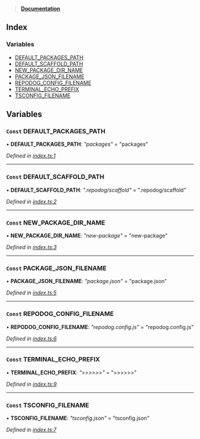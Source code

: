 > **[Documentation](README.md)**

## Index

### Variables

* [DEFAULT_PACKAGES_PATH](README.md#const-default_packages_path)
* [DEFAULT_SCAFFOLD_PATH](README.md#const-default_scaffold_path)
* [NEW_PACKAGE_DIR_NAME](README.md#const-new_package_dir_name)
* [PACKAGE_JSON_FILENAME](README.md#const-package_json_filename)
* [REPODOG_CONFIG_FILENAME](README.md#const-repodog_config_filename)
* [TERMINAL_ECHO_PREFIX](README.md#const-terminal_echo_prefix)
* [TSCONFIG_FILENAME](README.md#const-tsconfig_filename)

## Variables

### `Const` DEFAULT_PACKAGES_PATH

• **DEFAULT_PACKAGES_PATH**: *"packages"* = "packages"

*Defined in [index.ts:1](https://github.com/dylanaubrey/repodog/blob/e26cf87/packages/constants/src/index.ts#L1)*

___

### `Const` DEFAULT_SCAFFOLD_PATH

• **DEFAULT_SCAFFOLD_PATH**: *".repodog/scaffold"* = ".repodog/scaffold"

*Defined in [index.ts:2](https://github.com/dylanaubrey/repodog/blob/e26cf87/packages/constants/src/index.ts#L2)*

___

### `Const` NEW_PACKAGE_DIR_NAME

• **NEW_PACKAGE_DIR_NAME**: *"new-package"* = "new-package"

*Defined in [index.ts:3](https://github.com/dylanaubrey/repodog/blob/e26cf87/packages/constants/src/index.ts#L3)*

___

### `Const` PACKAGE_JSON_FILENAME

• **PACKAGE_JSON_FILENAME**: *"package.json"* = "package.json"

*Defined in [index.ts:5](https://github.com/dylanaubrey/repodog/blob/e26cf87/packages/constants/src/index.ts#L5)*

___

### `Const` REPODOG_CONFIG_FILENAME

• **REPODOG_CONFIG_FILENAME**: *"repodog.config.js"* = "repodog.config.js"

*Defined in [index.ts:6](https://github.com/dylanaubrey/repodog/blob/e26cf87/packages/constants/src/index.ts#L6)*

___

### `Const` TERMINAL_ECHO_PREFIX

• **TERMINAL_ECHO_PREFIX**: *">>>>>>"* = ">>>>>>"

*Defined in [index.ts:9](https://github.com/dylanaubrey/repodog/blob/e26cf87/packages/constants/src/index.ts#L9)*

___

### `Const` TSCONFIG_FILENAME

• **TSCONFIG_FILENAME**: *"tsconfig.json"* = "tsconfig.json"

*Defined in [index.ts:7](https://github.com/dylanaubrey/repodog/blob/e26cf87/packages/constants/src/index.ts#L7)*